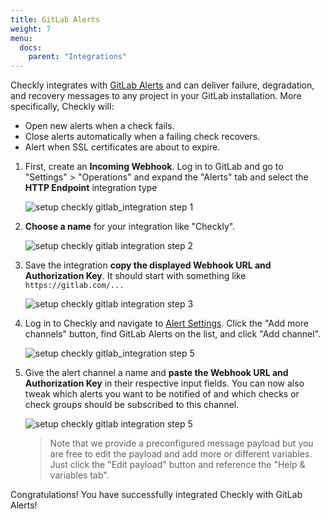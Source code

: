 ```yaml
---
title: GitLab Alerts
weight: 7
menu:
  docs:
    parent: "Integrations"
---
```


Checkly integrates with [GitLab Alerts](https://docs.gitlab.com/ee/operations/incident_management/alerts.html) and can
deliver failure, degradation, and recovery messages to any project in your GitLab installation. More specifically, Checkly will:

- Open new alerts when a check fails.
- Close alerts automatically when a failing check recovers.
- Alert when SSL certificates are about to expire.

1. First, create an **Incoming Webhook**. Log in to GitLab and go to "Settings" > "Operations" and expand the "Alerts" tab
and select the **HTTP Endpoint** integration type 

   ![setup checkly gitlab_integration step 1](/images/docs/integrations/gitlab/gitlab_step1.png)

2. **Choose a name** for your integration like "Checkly".

   ![setup checkly gitlab integration step 2](/images/docs/integrations/gitlab/gitlab_step2.png)

3. Save the integration **copy the displayed Webhook URL and Authorization Key**. It should start with something like `https://gitlab.com/...`

   ![setup checkly gitlab integration step 3](/images/docs/integrations/gitlab/gitlab_step3.png)


4. Log in to Checkly and navigate to [Alert Settings](https://app.checklyhq.com/alert-settings).
   Click the "Add more channels" button, find GitLab Alerts on the list, and click "Add channel".

   ![setup checkly gitlab_integration step 5](/images/docs/integrations/gitlab/gitlab_step4.png)


6. Give the alert channel a name and **paste the Webhook URL and Authorization Key** in their respective input fields. You can now also tweak
   which alerts you want to be notified of and which checks or check groups should be subscribed to this channel.

   ![setup checkly gitlab integration step 5](/images/docs/integrations/gitlab/gitlab_step5.png)

   > Note that we provide a preconfigured message payload but you are free to edit the payload and add more or different
   > variables. Just click the "Edit payload" button and reference the "Help & variables tab".

Congratulations! You have successfully integrated Checkly with GitLab Alerts!

